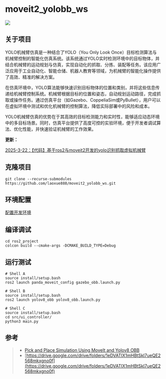 
# moveit2_yolobb_ws

![](./images/test.gif)

## 关于项目

YOLO机械臂仿真是一种结合了YOLO（You Only Look Once）目标检测算法与机械臂控制的智能化仿真系统。该系统通过YOLO实时检测环境中的目标物体，并结合机械臂的运动规划与仿真，实现自动化的抓取、分拣、装配等任务。该应用广泛应用于工业自动化、智能仓储、机器人教育等领域，为机械臂的智能化操作提供了高效、精准的解决方案。

在仿真环境中，YOLO算法能够快速识别目标物体的位置和类别，并将这些信息传递给机械臂控制系统。机械臂根据目标的位置和姿态，自动规划运动路径，完成抓取或操作任务。通过仿真平台（如Gazebo、CoppeliaSim或PyBullet），用户可以在虚拟环境中测试和优化机械臂的控制算法，降低实际部署中的风险和成本。

YOLO机械臂仿真的优势在于其高效的目标检测能力和实时性，能够适应动态环境中的多目标场景。同时，仿真平台提供了高度可控的实验环境，便于开发者调试算法、优化性能，并快速验证机械臂的工作效果。

**更新：**

[2025-3-22：【代码】基于ros2与moveit2开发的yolo识别抓取虚拟机械臂](https://www.bilibili.com/video/BV1KqXWYHE6k/?vd_source=3bf4271e80f39cfee030114782480463)

## 克隆项目

```shell
git clone --recurse-submodules https://github.com/laoxue888/moveit2_yolobb_ws.git
```

## 环境配置

[配置开发环境](docs/userguide/1.installation/1.installation.md)

## 编译调试

```shell
cd ros2_project
colcon build --cmake-args -DCMAKE_BUILD_TYPE=Debug
```

## 运行测试

```shell
# Shell A
source install/setup.bash
ros2 launch panda_moveit_config gazebo_obb.launch.py

# Shell B
source install/setup.bash
ros2 launch yolov8_obb yolov8_obb.launch.py

# Shell C
source install/setup.bash
cd src/ui_controller/
python3 main.py
```


## 参考

> - [Pick and Place Simulation Using MoveIt and Yolov8 OBB](https://www.youtube.com/watch?v=ypr3RtJzgKI)
> - [https://drive.google.com/drive/folders/1eDVATIX1mHBtSkI7ueQE2568mkxgno0f](https://drive.google.com/drive/folders/1eDVATIX1mHBtSkI7ueQE2568mkxgno0f)
